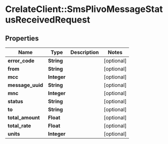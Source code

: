 # CrelateClient::SmsPlivoMessageStatusReceivedRequest

## Properties
Name | Type | Description | Notes
------------ | ------------- | ------------- | -------------
**error_code** | **String** |  | [optional] 
**from** | **String** |  | [optional] 
**mcc** | **Integer** |  | [optional] 
**message_uuid** | **String** |  | [optional] 
**mnc** | **Integer** |  | [optional] 
**status** | **String** |  | [optional] 
**to** | **String** |  | [optional] 
**total_amount** | **Float** |  | [optional] 
**total_rate** | **Float** |  | [optional] 
**units** | **Integer** |  | [optional] 


